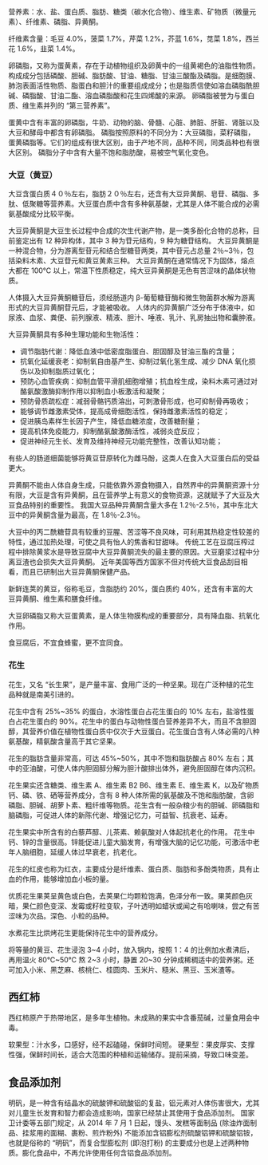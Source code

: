 营养素：水、盐、蛋白质、脂肪、糖类（碳水化合物）、维生素、矿物质（微量元素）、纤维素、磷脂、异黄酮。

纤维素含量：毛豆 4.0%，菠菜 1.7%，芹菜 1.2%，芥蓝 1.6%，苋菜 1.8%，西兰花 1.6%，韭菜 1.4%。

卵磷脂，又称为蛋黄素，存在于动植物组织及卵黄中的一组黄褐色的油脂性物质。构成成分包括磷酸、胆碱、脂肪酸、甘油、糖脂、甘油三酸酯及磷脂。是细胞膜、肺泡表面活性物质、脂蛋白和胆汁的重要组成成分；也是脂质信使如溶血磷脂酰胆碱、磷脂酸、甘油二酯、溶血磷脂酸和花生四烯酸的来源。 卵磷脂被誉为与蛋白质、维生素并列的 “第三营养素”。

蛋黄中含有丰富的卵磷脂，牛奶、动物的脑、骨髓、心脏、肺脏、肝脏、肾脏以及大豆和酵母中都含有卵磷脂。
磷脂按照原料的不同分为：大豆磷脂，菜籽磷脂，蛋黄磷脂等。它们的组成有很大区别，由于产地不同，品种不同，同类品种也有很大区别。
磷脂分子中含有大量不饱和脂肪酸，易被空气氧化变色。

### 大豆（黄豆）

大豆含蛋白质４０％左右，脂肪２０％左右，还含有大豆异黄酮、皂苷、磷脂、多肽、低聚糖等营养素。大豆蛋白质中含有多种氨基酸，尤其是人体不能合成的必需氨基酸成分比较平衡。

大豆异黄酮是大豆生长过程中合成的次生代谢产物，是一类多酚化合物的总称，目前鉴定出有 12 种异构体，其中 3 种为苷元结构，9 种为糖苷结构。
大豆异黄酮是一种混合物，分为游离型苷元和结合型糖苷两类，其中苷元占总量 2％~3％，包括染料木素、大豆苷元和黄豆黄素三种。
大豆异黄酮在通常情况下为固体，熔点大都在 100℃ 以上，常温下性质稳定，纯大豆异黄酮是无色有苦涩味的晶体状物质。

人体摄入大豆异黄酮糖苷后，须经肠道内 β-葡萄糖苷酶和微生物菌群水解为游离形式的大豆异黄酮苷元后，才能被吸收。
人体内的异黄酮广泛分布于体液中，如尿液、血浆、粪便、前列腺液、精液、胆汁、唾液、乳汁、乳房抽出物和囊肿液。

大豆异黄酮具有多种生理功能和生物活性：

- 调节脂肪代谢：降低血液中低密度脂蛋白、胆固醇及甘油三酯的含量；
- 抗氧化延缓衰老：抑制氧自由基产生、抑制过氧化氢生成、减少 DNA 氧化损伤以及抑制脂质过氧化；
- 预防心血管疾病：抑制血管平滑肌细胞增殖；抗血栓生成，染料木素可通过对酪氨酸激酶抑制作用以抑制血小板激活和凝聚；
- 预防骨质疏松症：减弱骨骼钙质溶出，可刺激骨形成，也可抑制骨再吸收；
- 能够调节雌激素受体，提高成骨细胞活性，保持雌激素活性的稳定；
- 促进胰岛素样生长因子产生，降低血糖浓度，改善糖耐量；
- 提高机体免疫能力，抑制酪氨酸激酶活性，减弱炎症反应；
- 促进神经元生长、发育及维持神经元功能完整性，改善认知功能；

有些人的肠道细菌能够将黄豆苷原转化为雌马酚，这类人在食入大豆蛋白后的受益更大。

异黄酮不能由人体自身生成，只能依靠外源食物摄入，自然界中的异黄酮资源十分有限，大豆是含有异黄酮，且在营养学上有意义的食物资源，这就赋予了大豆及大豆食品特别的重要性。
我国大豆品种异黄酮含量大多在 1.2％-2.5％，其中东北大豆中的异黄酮含量为最高，在 1.8％-2.3％。

大豆中的丙二酰糖苷具有较重的豆腥、苦涩等不良风味，可利用其热稳定性较差的特性，通过加热处理，可使之具有怡人的焦香和甘甜味。
传统工艺在豆腐压榨过程中排除黄浆水是导致豆腐中大豆异黄酮流失的最主要的原因。大豆磨浆过程中分离豆渣也会损失大豆异黄酮。
近年美国等西方国家不但对传统大豆食品刮目相看，而且已研制出大豆异黄酮保健产品。

新鲜连荚的黄豆，俗称毛豆，含脂肪约 20%，蛋白质约 40%，还含有丰富的大豆异黄酮、维生素和膳食纤维。

大豆卵磷脂又称大豆蛋黄素，是人体生物膜构成的重要部分，具有降血脂、抗氧化作用。

食豆腐后，不宜食蜂蜜，更不宜同食。

### 花生

花生，又名 “长生果”，是产量丰富、食用广泛的一种坚果。现在广泛种植的花生品种就是南美引进的。

花生中含有 25%~35% 的蛋白，水溶性蛋白占花生蛋白的 10% 左右，盐溶性蛋白占花生蛋白的 90%。花生中的蛋白与动物性蛋白营养差异不大，而且不含胆固醇，其营养价值在植物性蛋白质中仅次于大豆蛋白。花生蛋白含有人体必需的八种氨基酸，精氨酸含量高于其它坚果。

花生的脂肪含量非常高，可达 45%~50%，其中不饱和脂肪酸占 80% 左右；其中的亚油酸，可使人体内胆固醇分解为胆汁酸排出体外，避免胆固醇在体内沉积。

花生果实还含糖类、维生素 A、维生素 B2 B6、维生素 E、维生素 K，以及矿物质钙、磷、铁、硒等营养成分，含有 8 种人体所需的氨基酸及不饱和脂肪酸，含卵磷脂、胆碱、胡萝卜素、粗纤维等物质。花生含有一般杂粮少有的胆碱、卵磷脂和脑磷脂，可促进人体的新陈代谢、增强记忆力，可益智、抗衰老、延寿。

花生果实中所含有的白藜芦醇、儿茶素、赖氨酸对人体起抗老化的作用。
花生中钙、锌的含量很高。锌能促进儿童大脑发育，有增强大脑的记忆功能，可激活中老年人脑细胞，延缓人体过早衰老，抗老化。

花生的红皮也称为红衣，主要成分是纤维素、蛋白质、脂肪和多酚类物质，具有止血的作用，能够增加血小板的量。

优质花生果荚呈黄色或白色，去荚果仁均颗粒饱满，色泽分布一致。果荚颜色灰暗，果仁颜色变深、发霉或籽粒变软，子叶透明如蜡状或闻之有哈喇味，尝之有苦涩味为次品。深色、小粒的品种。

水煮花生比烘烤花生更能保持花生中的营养成分。

将等量的黄豆、花生浸泡 3~4 小时，放入锅内，按照 1：4 的比例加水煮沸后，再用温火 80℃~50℃ 熬 2~3 小时，静置 20~30 分钟成稀稠适中的营养粥。还可加入小米、黑芝麻、核桃仁、桂圆肉、玉米片、糙米、黑豆、玉米渣等。

## 西红柿

西红柿原产于热带地区，是多年生植物。未成熟的果实中含番茄碱，过量食用会中毒。

软果型：汁水多，口感好，经不起磕碰，保鲜时间短。
硬果型：果皮厚实、支撑性强，保鲜时间长，适合大范围的种植和运输储存。提前采摘，导致口味变差。

## 食品添加剂

明矾，是一种含有结晶水的硫酸钾和硫酸铝的复盐，铝元素对人体伤害很大，尤其对儿童生长发育和智力都会造成影响，国家已经禁止其使用于食品添加剂。
国家卫计委等五部门规定，从 2014 年 7 月 1 日起，馒头、发糕等面制品 (除油炸面制品、挂浆用的面糊、裹粉、煎炸粉外) 不能添加含铝膨松剂硫酸铝钾和硫酸铝铵，也就是俗称的 “明矾”，而复合型膨松剂 (即泡打粉) 的主要成分也是上述两种物质。膨化食品中，不再允许使用任何含铝食品添加剂。
